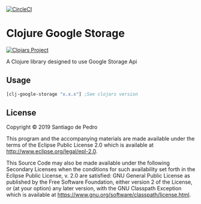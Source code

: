 [![CircleCI](https://circleci.com/gh/xerp/clj-google-storage.svg?style=svg)](https://circleci.com/gh/xerp/clj-google-storage)


# Clojure Google Storage

[![Clojars Project](https://img.shields.io/clojars/v/clj-google-storage.svg)](https://clojars.org/clj-google-storage)

A Clojure library designed to use Google Storage Api

## Usage

```clojure
[clj-google-storage "x.x.x"] ;See clojars version
```

## License

Copyright © 2019 Santiago de Pedro

This program and the accompanying materials are made available under the
terms of the Eclipse Public License 2.0 which is available at
http://www.eclipse.org/legal/epl-2.0.

This Source Code may also be made available under the following Secondary
Licenses when the conditions for such availability set forth in the Eclipse
Public License, v. 2.0 are satisfied: GNU General Public License as published by
the Free Software Foundation, either version 2 of the License, or (at your
option) any later version, with the GNU Classpath Exception which is available
at https://www.gnu.org/software/classpath/license.html.
